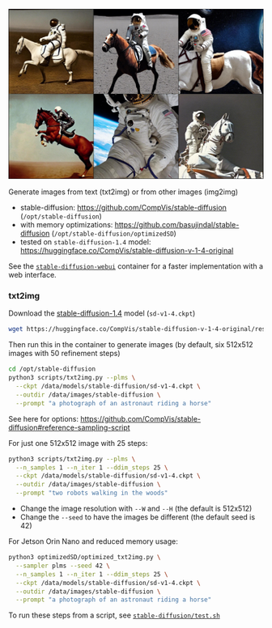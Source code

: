 
![a photograph of an astronaut riding a horse](/docs/images/diffusion_astronaut.jpg)

Generate images from text (txt2img) or from other images (img2img)

* stable-diffusion: https://github.com/CompVis/stable-diffusion (`/opt/stable-diffusion`)
* with memory optimizations: https://github.com/basujindal/stable-diffusion (`/opt/stable-diffusion/optimizedSD`)
* tested on `stable-diffusion-1.4` model: https://huggingface.co/CompVis/stable-diffusion-v-1-4-original

See the [`stable-diffusion-webui`](/packages/diffusion/stable-diffusion-webui) container for a faster implementation with a web interface.

### txt2img

Download the [stable-diffusion-1.4](https://huggingface.co/CompVis/stable-diffusion-v-1-4-original) model (`sd-v1-4.ckpt`)

```bash
wget https://huggingface.co/CompVis/stable-diffusion-v-1-4-original/resolve/main/sd-v1-4.ckpt -O /data/models/stable-diffusion
```

Then run this in the container to generate images (by default, six 512x512 images with 50 refinement steps)

```bash
cd /opt/stable-diffusion
python3 scripts/txt2img.py --plms \
  --ckpt /data/models/stable-diffusion/sd-v1-4.ckpt \
  --outdir /data/images/stable-diffusion \
  --prompt "a photograph of an astronaut riding a horse"
```

See here for options:  https://github.com/CompVis/stable-diffusion#reference-sampling-script

For just one 512x512 image with 25 steps:

```bash
python3 scripts/txt2img.py --plms \
  --n_samples 1 --n_iter 1 --ddim_steps 25 \
  --ckpt /data/models/stable-diffusion/sd-v1-4.ckpt \
  --outdir /data/images/stable-diffusion \
  --prompt "two robots walking in the woods"
```

* Change the image resolution with `--W` and `--H` (the default is 512x512)
* Change the `--seed` to have the images be different (the default seed is 42)

For Jetson Orin Nano and reduced memory usage:

```bash
python3 optimizedSD/optimized_txt2img.py \
  --sampler plms --seed 42 \
  --n_samples 1 --n_iter 1 --ddim_steps 25 \
  --ckpt /data/models/stable-diffusion/sd-v1-4.ckpt \
  --outdir /data/images/stable-diffusion \
  --prompt "a photograph of an astronaut riding a horse"
```

To run these steps from a script, see [`stable-diffusion/test.sh`](/packages/diffusion/stable-diffusion/test.sh) 